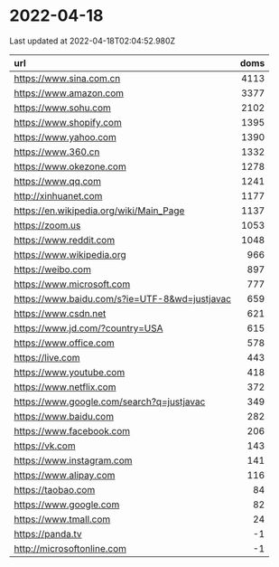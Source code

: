 # 2022-04-18

<!-- BEGIN -->
Last updated at 2022-04-18T02:04:52.980Z

url | doms
:- | -:
https://www.sina.com.cn | 4113
https://www.amazon.com | 3377
https://www.sohu.com | 2102
https://www.shopify.com | 1395
https://www.yahoo.com | 1390
https://www.360.cn | 1332
https://www.okezone.com | 1278
https://www.qq.com | 1241
http://xinhuanet.com | 1177
https://en.wikipedia.org/wiki/Main_Page | 1137
https://zoom.us | 1053
https://www.reddit.com | 1048
https://www.wikipedia.org | 966
https://weibo.com | 897
https://www.microsoft.com | 777
https://www.baidu.com/s?ie=UTF-8&wd=justjavac | 659
https://www.csdn.net | 621
https://www.jd.com/?country=USA | 615
https://www.office.com | 578
https://live.com | 443
https://www.youtube.com | 418
https://www.netflix.com | 372
https://www.google.com/search?q=justjavac | 349
https://www.baidu.com | 282
https://www.facebook.com | 206
https://vk.com | 143
https://www.instagram.com | 141
https://www.alipay.com | 116
https://taobao.com | 84
https://www.google.com | 82
https://www.tmall.com | 24
https://panda.tv | -1
http://microsoftonline.com | -1
<!-- END -->
